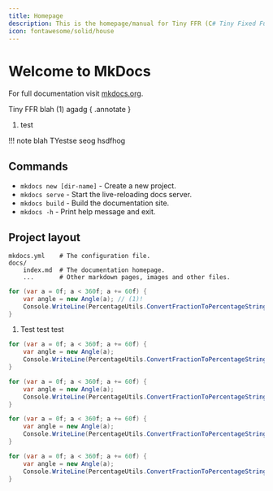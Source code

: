 ```yaml
---
title: Homepage
description: This is the homepage/manual for Tiny FFR (C# Tiny Fixed Function Rendering Library).
icon: fontawesome/solid/house
---
```


# Welcome to MkDocs

For full documentation visit [mkdocs.org](https://www.mkdocs.org).

Tiny FFR blah (1) agadg 
{ .annotate }

1.	test

!!! note blah
	TYestse seog hsdfhog 

## Commands

* `mkdocs new [dir-name]` - Create a new project.
* `mkdocs serve` - Start the live-reloading docs server.
* `mkdocs build` - Build the documentation site.
* `mkdocs -h` - Print help message and exit.

## Project layout

    mkdocs.yml    # The configuration file.
    docs/
        index.md  # The documentation homepage.
        ...       # Other markdown pages, images and other files.

```csharp
for (var a = 0f; a < 360f; a += 60f) {
	var angle = new Angle(a); // (1)!
	Console.WriteLine(PercentageUtils.ConvertFractionToPercentageString(angle.FullCircleFraction) + " = " + ColorVect.FromHueSaturationLightness(angle, 1f, 0.5f));
}
```

1. Test test test

```csharp
for (var a = 0f; a < 360f; a += 60f) {
	var angle = new Angle(a);
	Console.WriteLine(PercentageUtils.ConvertFractionToPercentageString(angle.FullCircleFraction) + " = " + ColorVect.FromHueSaturationLightness(angle, 1f, 0.5f));
}
```
```csharp
for (var a = 0f; a < 360f; a += 60f) {
	var angle = new Angle(a);
	Console.WriteLine(PercentageUtils.ConvertFractionToPercentageString(angle.FullCircleFraction) + " = " + ColorVect.FromHueSaturationLightness(angle, 1f, 0.5f));
}
```
```csharp
for (var a = 0f; a < 360f; a += 60f) {
	var angle = new Angle(a);
	Console.WriteLine(PercentageUtils.ConvertFractionToPercentageString(angle.FullCircleFraction) + " = " + ColorVect.FromHueSaturationLightness(angle, 1f, 0.5f));
}
```
```csharp
for (var a = 0f; a < 360f; a += 60f) {
	var angle = new Angle(a);
	Console.WriteLine(PercentageUtils.ConvertFractionToPercentageString(angle.FullCircleFraction) + " = " + ColorVect.FromHueSaturationLightness(angle, 1f, 0.5f));
}
```
